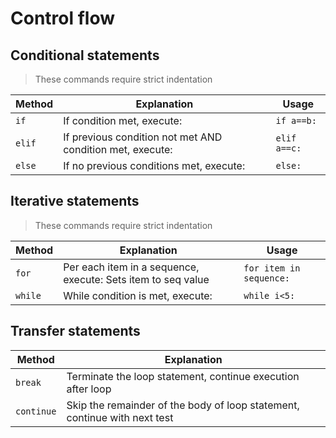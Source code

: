 # Control flow

## Conditional statements
> These commands require strict indentation

| Method       	| Explanation 							| Usage		 |
|---------------|---------------------------------------------------------------|----------------|
| `if` 		| If condition met, execute:					| `if a==b:` 	 |
| `elif`	| If previous condition not met AND condition met, execute:   	| `elif a==c:`	 |
| `else`    	| If no previous conditions met, execute:			| `else:`		 |

## Iterative statements
> These commands require strict indentation

| Method       	| Explanation 							| Usage		 	  |
|---------------|---------------------------------------------------------------|-------------------------|
| `for`		| Per each item in a sequence, execute:	Sets item to seq value 	| `for item in sequence:` |
| `while`	| While condition is met, execute: 			   	| `while i<5:`	 	  |

## Transfer statements

| Method       	| Explanation 									|
|---------------|-------------------------------------------------------------------------------|
| `break` 	| Terminate the loop statement, continue execution after loop			|
| `continue`	| Skip the remainder of the body of loop statement, continue with next test	|
